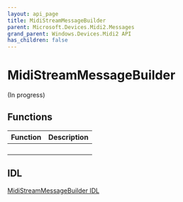 ```yaml
---
layout: api_page
title: MidiStreamMessageBuilder
parent: Microsoft.Devices.Midi2.Messages
grand_parent: Windows.Devices.Midi2 API
has_children: false
---
```


# MidiStreamMessageBuilder

(In progress)

## Functions

| Function | Description |
| --------------- | ----------- |
| | |
| | |
| | |
| | |

## IDL

[MidiStreamMessageBuilder IDL](https://github.com/microsoft/MIDI/blob/main/src/api/Client/Midi2Client/MidiStreamMessageBuilder.idl)
